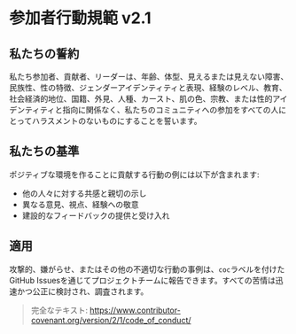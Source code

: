 
# 参加者行動規範 v2.1

## 私たちの誓約
私たち参加者、貢献者、リーダーは、年齢、体型、見えるまたは見えない障害、民族性、性の特徴、ジェンダーアイデンティティと表現、経験のレベル、教育、社会経済的地位、国籍、外見、人種、カースト、肌の色、宗教、または性的アイデンティティと指向に関係なく、私たちのコミュニティへの参加をすべての人にとってハラスメントのないものにすることを誓います。

## 私たちの基準
ポジティブな環境を作ることに貢献する行動の例には以下が含まれます:
- 他の人々に対する共感と親切の示し
- 異なる意見、視点、経験への敬意
- 建設的なフィードバックの提供と受け入れ

## 適用
攻撃的、嫌がらせ、またはその他の不適切な行動の事例は、`coc`ラベルを付けたGitHub Issuesを通じてプロジェクトチームに報告できます。すべての苦情は迅速かつ公正に検討され、調査されます。

> 完全なテキスト: https://www.contributor-covenant.org/version/2/1/code_of_conduct/ 
